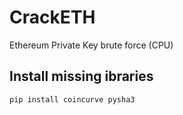 # CrackETH
Ethereum Private Key brute force (CPU)

## Install missing ibraries
```
pip install coincurve pysha3
```
